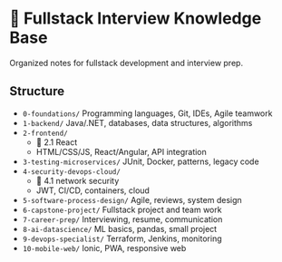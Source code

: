 # 🎯 Fullstack Interview Knowledge Base

Organized notes for fullstack development and interview prep.

## Structure

- `0-foundations/` Programming languages, Git, IDEs, Agile teamwork
- `1-backend/` Java/.NET, databases, data structures, algorithms
- `2-frontend/`
  - 🍏 2.1 React
  - HTML/CSS/JS, React/Angular, API integration
- `3-testing-microservices/` JUnit, Docker, patterns, legacy code
- `4-security-devops-cloud/`
  - 🍏 4.1 network security 
  - JWT, CI/CD, containers, cloud
- `5-software-process-design/` Agile, reviews, system design
- `6-capstone-project/` Fullstack project and team work
- `7-career-prep/` Interviewing, resume, communication
- `8-ai-datascience/` ML basics, pandas, small project
- `9-devops-specialist/` Terraform, Jenkins, monitoring
- `10-mobile-web/` Ionic, PWA, responsive web

